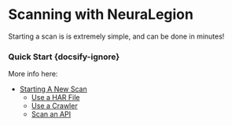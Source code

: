# Scanning with NeuraLegion
Starting a scan is is extremely simple, and can be done in minutes!

### Quick Start {docsify-ignore}
More info here:
- [Starting A New Scan](user-guide/scans/new-scan.md)
  - [Use a HAR File](user-guide/scans/new-scan.md#use-a-har-file)
  - [Use a Crawler](user-guide/scans/new-scan.md#use-a-crawler)
  - [Scan an API](user-guide/scans/new-scan.md#scan-an-api)